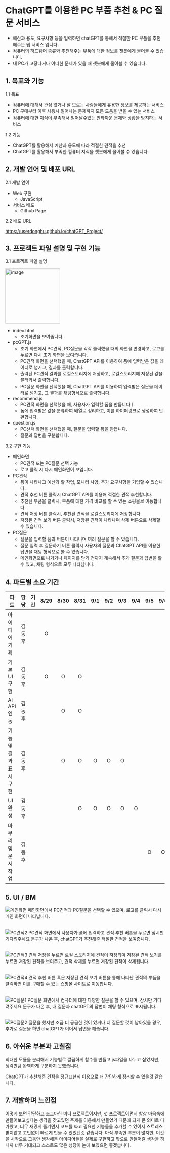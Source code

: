 # ChatGPT를 이용한 PC 부품 추천 & PC 질문 서비스
  * 예산과 용도, 요구사항 등을 입력하면 chatGPT를 통해서 적절한 PC 부품을 추천해주는 웹 서비스 입니다.
  * 컴퓨터의 하드웨어 종류와 추천해주는 부품에 대한 정보를 챗봇에게 물어볼 수 있습니다.
  * 내 PC가 고장나거나 어떠한 문제가 있을 때 챗봇에게 물어볼 수 있습니다.
## 1. 목표와 기능
  1.1 목표

  * 컴퓨터에 대해서 관심 없거나 잘 모르는 사람들에게 유용한 정보를 제공하는 서비스
  * PC 구매부터 이후 사용시 일어나는 문제까지 모든 도움을 받을 수 있는 서비스
  * 컴퓨터에 대한 지식이 부족해서 일어날수있는 안타까운 문제와 상황을 방지하는 서비스

1.2 기능

  * ChatGPT를 활용해서 예산과 용도에 따라 적절한 견적을 추천
  * ChatGPT를 활용해서 부족한 컴퓨터 지식을 챗봇에게 물어볼 수 있습니다.
## 2. 개발 언어 및 배포 URL
  2.1 개발 언어
  * Web 구현
     * JavaScript
  * 서비스 배포
     * Github Page
   
  2.2 배포 URL
  
  https://userdonghu.github.io/chatGPT_Project/
  

## 3. 프로젝트 파일 설명 및 구현 기능
  3.1 프로젝트 파일 설명
  
   <img width="173" alt="image" src="https://github.com/UserDongHu/chatGPT_Project/assets/137512514/a20652d2-8c93-4039-8cc0-3eb44917930a">

   - index.html
     - 초기화면을 보여줍니다.
   - pcGPT.js
     - 초기 화면에서 PC견적, PC질문을 각각 클릭했을 때의 화면을 변경하고, 로고를 누르면 다시 초기 화면을 보여줍니다.
     - PC견적 화면을 선택했을 때, ChatGPT API를 이용하여 폼에 입력받은 값을 데이터로 넘기고, 결과를 출력합니다.
     - 출력된 PC견적 결과를 로컬스토리지에 저장하고, 로컬스토리지에 저장된 값을 불러와서 출력합니다.
     - PC질문 화면을 선택했을 때, ChatGPT API를 이용하여 입력받은 질문을 데이터로 넘기고, 그 결과를 채팅형식으로 출력합니다.
   - recommend.js
     - PC견적 화면을 선택했을 때, 사용자가 입력할 폼을 만듭니다ㅣ.
     - 폼에 입력받은 값을 분류하여 배열로 정리하고, 이를 하이퍼링크로 생성하여 반환합니다.
   - question.js
     - PC선택 화면을 선택했을 때, 질문을 입력할 폼을 만듭니다.
     - 질문과 답변을 구분합니다.
    
  3.2 구현 기능

   - 메인화면
     - PC견적 또는 PC질문 선택 가능
     - 로고 클릭 시 다시 메인화면이 보입니다.
   - PC견적
     - 폼이 나타나고 예산과 할 작업, 모니터 사양, 추가 요구사항을 기입할 수 있습니다.
     - 견적 추천 버튼 클릭시 ChatGPT API를 이용해 적절한 견적 추천합니다.
     - 추천된 부품을 클릭시, 부품에 대한 가격 비교를 할 수 있는 쇼핑몰로 이동합니다.
     - 견적 저장 버튼 클릭시, 추천된 견적을 로컬스토리지에 저장합니다.
     - 저장된 견적 보기 버튼 클릭시, 저장된 견적이 나타나며 삭제 버튼으로 삭제할 수 있습니다.
   - PC질문
     - 질문을 입력할 폼과 버튼이 나타나며 여러 질문을 할 수 있습니다.
     - 질문 입력 후 질문하기 버튼 클릭시 사용자의 질문과 ChatGPT API를 이용한 답변을 채팅 형식으로 볼 수 있습니다.
     - 메인화면으로 나가거나 페이지를 닫기 전까지 계속해서 추가 질문과 답변을 할 수 있고, 채팅 형식으로 모두 나타남니다.

## 4. 파트별 소요 기간

  |파트|담당|기간|8/29|8/30|8/31|9/1|9/2|9/3|9/4|9/5|9/6|
|------|---|---|:---:|:---:|:---:|:---:|:---:|:---:|:---:|:---:|:---:|
|아이디어 기획|김동후||O|||||||||
|기본 UI 구현|김동후||O|O|O|||||||
|AI API 연동|김동후|||O|O|||||||
|기능 및 결과 표시 구현|김동후|||O|O|O|O|O||||
|UI 완성|김동후||||O|O|O|O|O|||
|마무리 및 문서작업|김동후|||||||||O|O|

## 5. UI / BM
  ![메인화면](https://github.com/UserDongHu/chatGPT_Project/assets/137512514/10f07725-7b2a-41a5-b814-6c9cf48f88dc)
  메인화면에서 PC견적과 PC질문을 선택할 수 있으며, 로고를 클릭시 다시 메인 화면이 나타납니다. <br><br>

  ![PC견적2](https://github.com/UserDongHu/chatGPT_Project/assets/137512514/6887ff07-0f8c-4583-84fd-2515ae75b5bd)
  PC견적 화면에서 사용자가 폼에 입력하고 견적 추천 버튼을 누르면 잠시만 기다려주세요 문구가 나온 후, chatGPT가 추천해준 적절한 견적을 보여줍니다.<br><br>

  ![PC견적3](https://github.com/UserDongHu/chatGPT_Project/assets/137512514/9d2f0e68-c502-40ee-9751-111afcc574a1)
  견적 저장을 누르면 로컬 스토리지에 견적이 저장되며 저장된 견적 보기를 누르면 저장된 견적을 보여주고, 견적 삭제를 누르면 저장된 견적이 삭제됩니다.<br><br>

  ![PC견적4](https://github.com/UserDongHu/chatGPT_Project/assets/137512514/eb649f2a-c007-4ebd-83bd-6c7db749d17e)
  견적 추천 버튼 혹은 저장된 견적 보기 버튼을 통해 나타난 견적의 부품을 클릭하면 이를 구매할 수 있는 쇼핑몰 사이트로 이동합니다.<br><br>

  ![PC질문1](https://github.com/UserDongHu/chatGPT_Project/assets/137512514/3f253cce-e943-4187-bf06-1dcc3f9c2cfd)
  PC질문 화면에서 컴퓨터에 대한 다양한 질문을 할 수 있으며, 잠시만 기다려주세요 문구가 나온 후, 내 질문과 chatGPT의 답변이 채팅 형식으로 표시됩니다.<br><br>

  ![PC질문2](https://github.com/UserDongHu/chatGPT_Project/assets/137512514/81505fd6-9522-4001-a88a-0c0283aa328b)
  질문을 했지만 조금 더 궁금한 것이 있거나 더 질문할 것이 남아있을 경우, 추가로 질문을 하면 chatGPT가 이어서 답변을 해줍니다.

## 6. 아쉬운 부분과 고칠점
  최대한 모듈을 분리해서 기능별로 깔끔하게 함수를 만들고 js파일을 나누고 싶었지만, 생각만큼 완벽하게 구분하지 못했습니다.
  
  ChatGPT가 추천해준 견적을 정규표현식 이용으로 더 간단하게 정리할 수 있을것 같습니다.
  


## 7. 개발하며 느낀점
  어떻게 보면 간단하고 조그마한 미니 프로젝트이지만, 첫 프로젝트이면서 항상 마음속에 만들어보고싶다는 생각을 갖고있던 주제를 이용해서 만들었기 때문에 되게 큰 의미로 다가왔고,
  너무 재밌게 즐기면서 코드를 짜고 필요한 기능들을 추가할 수 있어서 스트레스 받지않고 고민없이 빠르게 만들 수 있었던것 같습니다.
  아직 부족한 부분이 많지만, 이것을 시작으로 그동안 생각해둔 아이디어들을 실제로 구현하고 앞으로 만들어갈 생각을 하니까 너무 기대되고 스스로도 많은 성장이 눈에 보였으면 좋겠습니다.
